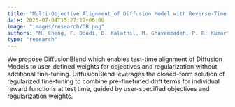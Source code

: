```yaml
---
title: "Multi-Objective Alignment of Diffusion Model with Reverse-Time Drift Blending"
date: 2025-07-04T15:27:17+06:00
image: "images/research/DB.png"
authors: "M. Cheng, F. Doudi, D. Kalathil, M. Ghavamzadeh, P. R. Kumar"
type: "research"
---
```


We propose DiffusionBlend which enables test-time alignment of Diffusion Models to user-defined weights for objectives and regularization without additional fine-tuning. DiffusionBlend leverages the closed-form solution of regularized fine-tuning to combine pre-finetuned drift terms for individual reward functions at test time, guided by user-specified objectives and regularization weights.
